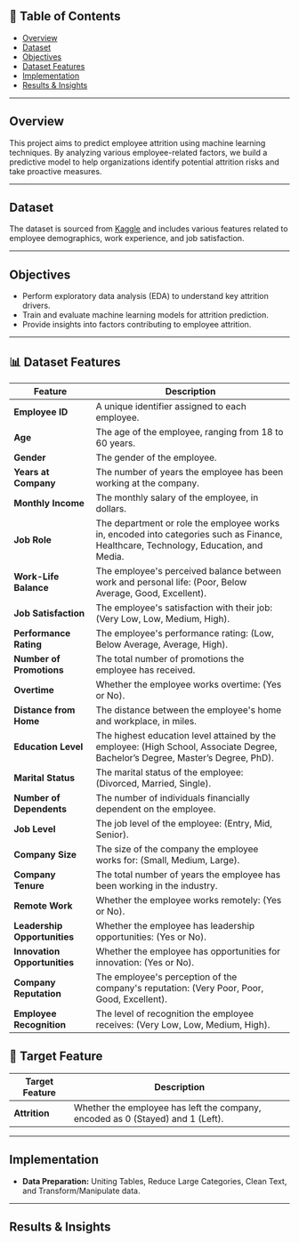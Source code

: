 ## 📌 Table of Contents
- [Overview](#overview)
- [Dataset](#dataset)
- [Objectives](#objectives)
- [Dataset Features](#dataset-features)
- [Implementation](#implementation)
- [Results & Insights](#results--insights)

---

## Overview
This project aims to predict employee attrition using machine learning techniques. By analyzing various employee-related factors, we build a predictive model to help organizations identify potential attrition risks and take proactive measures.

---

## Dataset
The dataset is sourced from [Kaggle](https://www.kaggle.com/datasets/stealthtechnologies/employee-attrition-dataset/data) and includes various features related to employee demographics, work experience, and job satisfaction.

---

## Objectives
- Perform exploratory data analysis (EDA) to understand key attrition drivers.
- Train and evaluate machine learning models for attrition prediction.
- Provide insights into factors contributing to employee attrition.

---

## 📊 Dataset Features  

| Feature | Description |
|-----------|-------------|
| **Employee ID**             | A unique identifier assigned to each employee. |
| **Age**                     | The age of the employee, ranging from 18 to 60 years. |
| **Gender**                  | The gender of the employee. |
| **Years at Company**        | The number of years the employee has been working at the company. |
| **Monthly Income**          | The monthly salary of the employee, in dollars. |
| **Job Role**                | The department or role the employee works in, encoded into categories such as Finance, Healthcare, Technology, Education, and Media. |
| **Work-Life Balance**       | The employee's perceived balance between work and personal life: (Poor, Below Average, Good, Excellent). |
| **Job Satisfaction**        | The employee's satisfaction with their job: (Very Low, Low, Medium, High). |
| **Performance Rating**      | The employee's performance rating: (Low, Below Average, Average, High). |
| **Number of Promotions**    | The total number of promotions the employee has received. |
| **Overtime**                | Whether the employee works overtime: (Yes or No). |
| **Distance from Home**      | The distance between the employee's home and workplace, in miles. |
| **Education Level**         | The highest education level attained by the employee: (High School, Associate Degree, Bachelor’s Degree, Master’s Degree, PhD). |
| **Marital Status**          | The marital status of the employee: (Divorced, Married, Single). |
| **Number of Dependents**    | The number of individuals financially dependent on the employee. |
| **Job Level**               | The job level of the employee: (Entry, Mid, Senior). |
| **Company Size**           | The size of the company the employee works for: (Small, Medium, Large). |
| **Company Tenure**         | The total number of years the employee has been working in the industry. |
| **Remote Work**            | Whether the employee works remotely: (Yes or No). |
| **Leadership Opportunities** | Whether the employee has leadership opportunities: (Yes or No). |
| **Innovation Opportunities** | Whether the employee has opportunities for innovation: (Yes or No). |
| **Company Reputation**     | The employee's perception of the company's reputation: (Very Poor, Poor, Good, Excellent). |
| **Employee Recognition**   | The level of recognition the employee receives: (Very Low, Low, Medium, High). |

## 🎯 Target Feature

| Target Feature | Description |  
|-----------|-------------|
| **Attrition** | Whether the employee has left the company, encoded as 0 (Stayed) and 1 (Left). |

---

## Implementation
- **Data Preparation:** Uniting Tables, Reduce Large Categories, Clean Text, and Transform/Manipulate data.

---

## Results & Insights